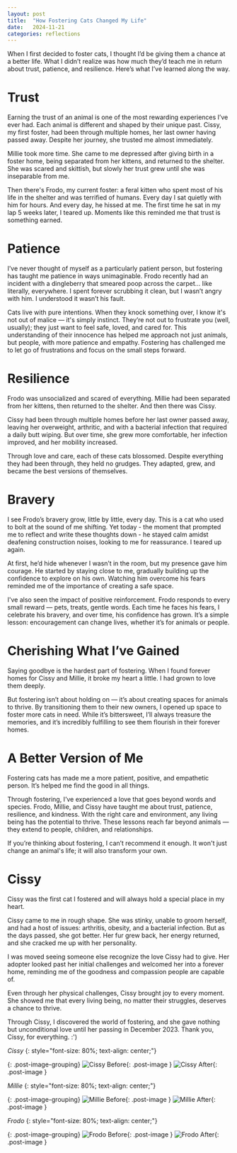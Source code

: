 ```yaml
---
layout: post
title:  "How Fostering Cats Changed My Life"
date:   2024-11-21
categories: reflections
---
```


When I first decided to foster cats, I thought I’d be giving them a chance at a better life. What I didn’t realize was how much they’d teach me in return about trust, patience, and resilience. Here’s what I’ve learned along the way.

# Trust
Earning the trust of an animal is one of the most rewarding experiences I’ve ever had. Each animal is different and shaped by their unique past. Cissy, my first foster, had been through multiple homes, her last owner having passed away. Despite her journey, she trusted me almost immediately.

Millie took more time. She came to me depressed after giving birth in a foster home, being separated from her kittens, and returned to the shelter. She was scared and skittish, but slowly her trust grew until she was inseparable from me.

Then there's Frodo, my current foster: a feral kitten who spent most of his life in the shelter and was terrified of humans. Every day I sat quietly with him for hours. And every day, he hissed at me. The first time he sat in my lap 5 weeks later, I teared up. Moments like this reminded me that trust is something earned.

# Patience
I’ve never thought of myself as a particularly patient person, but fostering has taught me patience in ways unimaginable. Frodo recently had an incident with a dingleberry that smeared poop across the carpet... like literally, everywhere. I spent forever scrubbing it clean, but I wasn’t angry with him. I understood it wasn’t his fault.

Cats live with pure intentions. When they knock something over, I know it's not out of malice — it's simply instinct. They’re not out to frustrate you (well, usually); they just want to feel safe, loved, and cared for. This understanding of their innocence has helped me approach not just animals, but people, with more patience and empathy. Fostering has challenged me to let go of frustrations and focus on the small steps forward.

# Resilience
Frodo was unsocialized and scared of everything. Millie had been separated from her kittens, then returned to the shelter. And then there was Cissy.

Cissy had been through multiple homes before her last owner passed away, leaving her overweight, arthritic, and with a bacterial infection that required a daily butt wiping. But over time, she grew more comfortable, her infection improved, and her mobility increased.

Through love and care, each of these cats blossomed. Despite everything they had been through, they held no grudges. They adapted, grew, and became the best versions of themselves.


# Bravery 
I see Frodo’s bravery grow, little by little, every day. This is a cat who used to bolt at the sound of me shifting. Yet today - the moment that prompted me to reflect and write these thoughts down - he stayed calm amidst deafening construction noises, looking to me for reassurance. I teared up again.

At first, he’d hide whenever I wasn’t in the room, but my presence gave him courage. He started by staying close to me, gradually building up the confidence to explore on his own. Watching him overcome his fears reminded me of the importance of creating a safe space.

I've also seen the impact of positive reinforcement. Frodo responds to every small reward — pets, treats, gentle words. Each time he faces his fears, I celebrate his bravery, and over time, his confidence has grown. It’s a simple lesson: encouragement can change lives, whether it’s for animals or people.


# Cherishing What I’ve Gained
Saying goodbye is the hardest part of fostering. When I found forever homes for Cissy and Millie, it broke my heart a little. I had grown to love them deeply.

But fostering isn’t about holding on — it’s about creating spaces for animals to thrive. By transitioning them to their new owners, I opened up space to foster more cats in need. While it’s bittersweet, I’ll always treasure the memories, and it’s incredibly fulfilling to see them flourish in their forever homes.

# A Better Version of Me
Fostering cats has made me a more patient, positive, and empathetic person. It’s helped me find the good in all things.

Through fostering, I’ve experienced a love that goes beyond words and species. Frodo, Millie, and Cissy have taught me about trust, patience, resilience, and kindness. With the right care and environment, any living being has the potential to thrive. These lessons reach far beyond animals — they extend to people, children, and relationships.

If you’re thinking about fostering, I can’t recommend it enough. It won't just change an animal's life; it will also transform your own.

# Cissy
Cissy was the first cat I fostered and will always hold a special place in my heart. 

Cissy came to me in rough shape. She was stinky, unable to groom herself, and had a host of issues: arthritis, obesity, and a bacterial infection. But as the days passed, she got better. Her fur grew back, her energy returned, and she cracked me up with her personality. 

I was moved seeing someone else recognize the love Cissy had to give. Her adopter looked past her initial challenges and welcomed her into a forever home, reminding me of the goodness and compassion people are capable of.

Even through her physical challenges, Cissy brought joy to every moment. She showed me that every living being, no matter their struggles, deserves a chance to thrive.

Through Cissy, I discovered the world of fostering, and she gave nothing but unconditional love until her passing in December 2023. Thank you, Cissy, for everything. :')


*Cissy*
{: style="font-size: 80%; text-align: center;"}

{: .post-image-grouping}
![Cissy Before](/assets/images/2024-11-21-how-fostering-cats-changed-my-life/Cissy-before.jpeg){: .post-image }
![Cissy After](/assets/images/2024-11-21-how-fostering-cats-changed-my-life/Cissy-after.JPG){: .post-image }

*Millie*
{: style="font-size: 80%; text-align: center;"}

{: .post-image-grouping}
![Millie Before](/assets/images/2024-11-21-how-fostering-cats-changed-my-life/Millie-before.jpeg){: .post-image }
![Millie After](/assets/images/2024-11-21-how-fostering-cats-changed-my-life/Millie-after.jpeg){: .post-image }

*Frodo*
{: style="font-size: 80%; text-align: center;"}

{: .post-image-grouping}
![Frodo Before](/assets/images/2024-11-21-how-fostering-cats-changed-my-life/Frodo-before.jpeg){: .post-image }
![Frodo After](/assets/images/2024-11-21-how-fostering-cats-changed-my-life/Frodo-after.jpeg){: .post-image }

